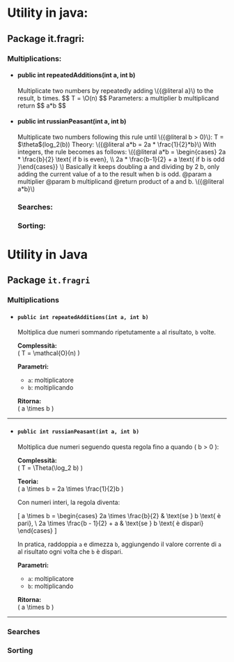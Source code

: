 # Utility in java:
## Package it.fragri:
### Multiplications:
<ul>
    <li>
        <h4> public int repeatedAdditions(int a, int b) </h4>
        <p>
            Multiplicate two numbers by repeatedly adding \({@literal a}\) to the result, b times.
            $$ T = \O(n) $$
            Parameters:
            a multiplier
            b multiplicand
            return $$ a*b $$
        </p>
    </li>
    <li>
        <h4>public int russianPeasant(int a, int b)</h4>
        <p>
            Multiplicate two numbers following this rule until \({@literal b > 0}\):
            T = $\theta$(log_2(b))
            Theory: \({@literal a*b = 2a * \frac{1}{2}*b}\)
            With integers, the rule becomes as follows:
            \({@literal a*b =  \begin{cases} 2a * \frac{b}{2} \text{  if b is even}, \\ 2a * \frac{b-1}{2} + a \text{  if b is odd }\end{cases}} \)
            Basically it keeps doubling a and dividing by 2 b, only adding the current value of a to the result when b is odd.
            @param a multiplier
            @param b multiplicand
            @return product of a and b. \({@literal a*b}\)
        </p>
    </li>

### Searches:
### Sorting:
</ul>

# Utility in Java

## Package `it.fragri`

### Multiplications

- #### `public int repeatedAdditions(int a, int b)`

  Moltiplica due numeri sommando ripetutamente `a` al risultato, `b` volte.  

  **Complessità:**  
  \( T = \mathcal{O}(n) \)

  **Parametri:**  
  - `a`: moltiplicatore  
  - `b`: moltiplicando  

  **Ritorna:**  
  \( a \times b \)

---

- #### `public int russianPeasant(int a, int b)`

  Moltiplica due numeri seguendo questa regola fino a quando \( b > 0 \):  

  **Complessità:**  
  \( T = \Theta(\log_2 b) \)

  **Teoria:**  
  \( a \times b = 2a \times \frac{1}{2}b \)

  Con numeri interi, la regola diventa:

  \[
  a \times b =
  \begin{cases}
  2a \times \frac{b}{2} & \text{se } b \text{ è pari}, \\
  2a \times \frac{b - 1}{2} + a & \text{se } b \text{ è dispari}
  \end{cases}
  \]

  In pratica, raddoppia `a` e dimezza `b`, aggiungendo il valore corrente di `a` al risultato ogni volta che `b` è dispari.

  **Parametri:**  
  - `a`: moltiplicatore  
  - `b`: moltiplicando  

  **Ritorna:**  
  \( a \times b \)

---

### Searches

### Sorting
